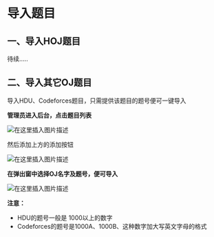 # 导入题目

## 一、导入HOJ题目

待续.....

## 二、导入其它OJ题目

导入HDU、Codeforces题目，只需提供该题目的题号便可一键导入



**管理员进入后台，点击题目列表**

![在这里插入图片描述](https://img-blog.csdnimg.cn/20210523223454472.png#pic_center)

然后添加上方的添加按钮

![在这里插入图片描述](https://img-blog.csdnimg.cn/20210523222914722.png)



**在弹出窗中选择OJ名字及题号，便可导入**



![在这里插入图片描述](https://img-blog.csdnimg.cn/20210523223042100.png?x-oss-process=image/watermark,type_ZmFuZ3poZW5naGVpdGk,shadow_10,text_aHR0cHM6Ly9ibG9nLmNzZG4ubmV0L3dlaXhpbl80Mzg1MzA5Nw==,size_16,color_FFFFFF,t_70)

**注意：**

- HDU的题号一般是 1000以上的数字
- Codeforces的题号是1000A、1000B、这种数字加大写英文字母的格式